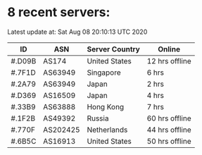 # 8 recent servers:

Latest update at: Sat Aug 08 20:10:13 UTC 2020

| ID | ASN | Server Country | Online |
| -- | --- | -------------- | ------ |
| #.D09B | AS174 | United States | 12 hrs offline |
| #.7F1D | AS63949 | Singapore | 6 hrs |
| #.2A79 | AS63949 | Japan | 2 hrs |
| #.D369 | AS16509 | Japan | 4 hrs |
| #.33B9 | AS63888 | Hong Kong | 7 hrs |
| #.1F2B | AS49392 | Russia | 60 hrs offline |
| #.770F | AS202425 | Netherlands | 44 hrs offline |
| #.6B5C | AS16913 | United States | 50 hrs offline |

